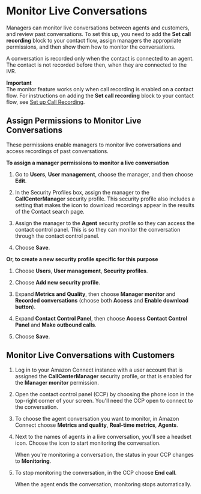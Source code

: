 # Monitor Live Conversations<a name="monitor-conversations"></a>

Managers can monitor live conversations between agents and customers, and review past conversations\. To set this up, you need to add the **Set call recording** block to your contact flow, assign managers the appropriate permissions, and then show them how to monitor the conversations\. 

A conversation is recorded only when the contact is connected to an agent\. The contact is not recorded before then, when they are connected to the IVR\. 

**Important**  
The monitor feature works only when call recording is enabled on a contact flow\. For instructions on adding the **Set call recording** block to your contact flow, see [Set up Call Recording](set-up-recordings.md)\. 

## Assign Permissions to Monitor Live Conversations<a name="monitor-conversations-permissions"></a>

These permissions enable managers to monitor live conversations and access recordings of past conversations\. 

**To assign a manager permissions to monitor a live conversation**

1. Go to **Users**, **User management**, choose the manager, and then choose **Edit**\.

1. In the Security Profiles box, assign the manager to the **CallCenterManager** security profile\. This security profile also includes a setting that makes the icon to download recordings appear in the results of the Contact search page\. 

1. Assign the manager to the **Agent** security profile so they can access the contact control panel\. This is so they can monitor the conversation through the contact control panel\.

1. Choose **Save**\. 

**Or, to create a new security profile specific for this purpose**

1. Choose **Users**, **User management**, **Security profiles**\. 

1. Choose **Add new security profile**\. 

1. Expand **Metrics and Quality**, then choose **Manager monitor** and **Recorded conversations** \(choose both **Access** and **Enable download button**\)\. 

1. Expand **Contact Control Panel**, then choose **Access Contact Control Panel** and **Make outbound calls**\. 

1. Choose **Save**\. 

## Monitor Live Conversations with Customers<a name="w11aac27b8c11"></a>

1. Log in to your Amazon Connect instance with a user account that is assigned the **CallCenterManager** security profile, or that is enabled for the **Manager monitor** permission\.

1. Open the contact control panel \(CCP\) by choosing the phone icon in the top\-right corner of your screen\. You'll need the CCP open to connect to the conversation\. 

1. To choose the agent conversation you want to monitor, in Amazon Connect choose **Metrics and quality**, **Real\-time metrics**, **Agents**\.

1. Next to the names of agents in a live conversation, you'll see a headset icon\. Choose the icon to start monitoring the conversation\.

   When you're monitoring a conversation, the status in your CCP changes to **Monitoring**\.

1. To stop monitoring the conversation, in the CCP choose **End call**\.

   When the agent ends the conversation, monitoring stops automatically\.